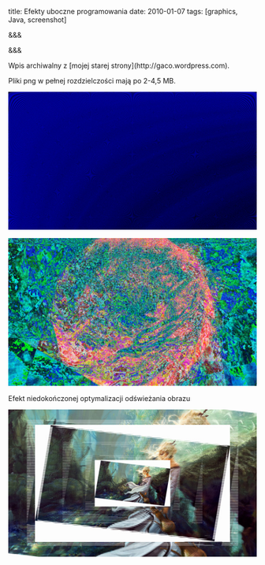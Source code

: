 title: Efekty uboczne programowania
date: 2010-01-07
tags: [graphics, Java, screenshot]

&&&

&&&

<p class="sidenote">
Wpis archiwalny z [mojej starej strony](http://gaco.wordpress.com).
</p>

Pliki png w pełnej rozdzielczości mają po 2-4,5 MB.

[![Abstrakcja 1](images/abstract1m.jpg)](images/abstract1.png)

[![Abstrakcja 2](images/abstract2m.jpg)](images/abstract2.png)

<p class="sidenote">
Efekt niedokończonej optymalizacji odświeżania obrazu
</p>

[![Scan Lines](images/scan-linesm.jpg)](images/scan-lines.png)
